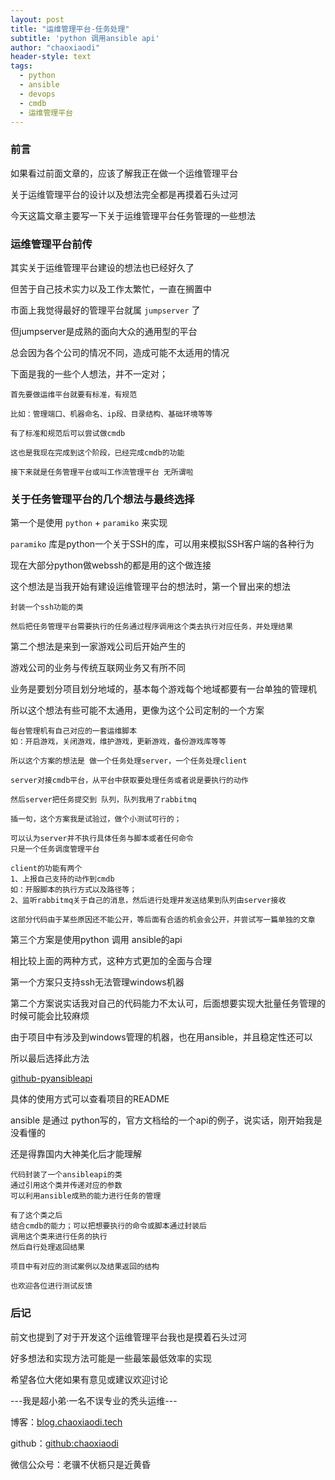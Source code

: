 ```yaml
---
layout: post
title: "运维管理平台-任务处理"
subtitle: 'python 调用ansible api'
author: "chaoxiaodi"
header-style: text
tags:
  - python
  - ansible
  - devops
  - cmdb
  - 运维管理平台
---
```


### 前言

如果看过前面文章的，应该了解我正在做一个运维管理平台

关于运维管理平台的设计以及想法完全都是再摸着石头过河

今天这篇文章主要写一下关于运维管理平台任务管理的一些想法

### 运维管理平台前传

其实关于运维管理平台建设的想法也已经好久了

但苦于自己技术实力以及工作太繁忙，一直在搁置中

市面上我觉得最好的管理平台就属 `jumpserver` 了

但jumpserver是成熟的面向大众的通用型的平台

总会因为各个公司的情况不同，造成可能不太适用的情况

下面是我的一些个人想法，并不一定对；

    首先要做运维平台就要有标准，有规范
    
    比如：管理端口、机器命名、ip段、目录结构、基础环境等等
    
    有了标准和规范后可以尝试做cmdb
    
    这也是我现在完成到这个阶段，已经完成cmdb的功能
    
    接下来就是任务管理平台或叫工作流管理平台 无所谓啦
    

### 关于任务管理平台的几个想法与最终选择

第一个是使用 `python` + `paramiko` 来实现

`paramiko` 库是python一个关于SSH的库，可以用来模拟SSH客户端的各种行为

现在大部分python做webssh的都是用的这个做连接

这个想法是当我开始有建设运维管理平台的想法时，第一个冒出来的想法

    封装一个ssh功能的类
    
    然后把任务管理平台需要执行的任务通过程序调用这个类去执行对应任务，并处理结果
    
    
第二个想法是来到一家游戏公司后开始产生的

游戏公司的业务与传统互联网业务又有所不同

业务是要划分项目划分地域的，基本每个游戏每个地域都要有一台单独的管理机

所以这个想法有些可能不太通用，更像为这个公司定制的一个方案

    每台管理机有自己对应的一套运维脚本
    如：开启游戏，关闭游戏，维护游戏，更新游戏，备份游戏库等等
    
    所以这个方案的想法是 做一个任务处理server，一个任务处理client
    
    server对接cmdb平台，从平台中获取要处理任务或者说是要执行的动作
    
    然后server把任务提交到 队列，队列我用了rabbitmq 
    
    插一句，这个方案我是试验过，做个小测试可行的；
    
    可以认为server并不执行具体任务与脚本或者任何命令
    只是一个任务调度管理平台
    
    client的功能有两个
    1、上报自己支持的动作到cmdb
    如：开服脚本的执行方式以及路径等；
    2、监听rabbitmq关于自己的消息，然后进行处理并发送结果到队列由server接收
    
    这部分代码由于某些原因还不能公开，等后面有合适的机会会公开，并尝试写一篇单独的文章
    
第三个方案是使用python 调用 ansible的api

相比较上面的两种方式，这种方式更加的全面与合理

第一个方案只支持ssh无法管理windows机器

第二个方案说实话我对自己的代码能力不太认可，后面想要实现大批量任务管理的时候可能会比较麻烦

由于项目中有涉及到windows管理的机器，也在用ansible，并且稳定性还可以

所以最后选择此方法

[github-pyansibleapi](https://github.com/chaoxiaodi/pyAnsibleApi)

具体的使用方式可以查看项目的README

ansible 是通过 python写的，官方文档给的一个api的例子，说实话，刚开始我是没看懂的

还是得靠国内大神美化后才能理解

    代码封装了一个ansibleapi的类
    通过引用这个类并传递对应的参数
    可以利用ansible成熟的能力进行任务的管理
    
    有了这个类之后
    结合cmdb的能力；可以把想要执行的命令或脚本通过封装后
    调用这个类来进行任务的执行
    然后自行处理返回结果
    
    项目中有对应的测试案例以及结果返回的结构
    
    也欢迎各位进行测试反馈
    

### 后记

前文也提到了对于开发这个运维管理平台我也是摸着石头过河

好多想法和实现方法可能是一些最笨最低效率的实现

希望各位大佬如果有意见或建议欢迎讨论



---我是超小弟·一名不误专业的秃头运维---

博客：[blog.chaoxiaodi.tech](https://blog.chaoxiaodi.tech)

github：[github:chaoxiaodi](https://github.com/chaoxiaodi)

微信公众号：老骥不伏枥只是近黄昏






